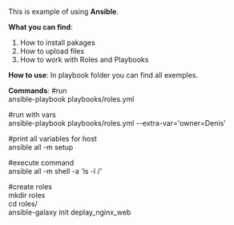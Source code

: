 This is example of using <b>Ansible</b>.

<b>What you can find</b>:
 1. How to install pakages
 2. How to upload files
 3. How to work with Roles and Playbooks

<b>How to use</b>:
In playbook folder you can find all exemples.

<b>Commands</b>:
#run <br>
ansible-playbook playbooks/roles.yml

#run with vars <br>
ansible-playbook playbooks/roles.yml --extra-var='owner=Denis'

#print all variables for host <br>
ansible all -m setup

#execute command <br>
ansible all -m shell -a 'ls -l /'

#create roles <br>
mkdir roles <br>
cd roles/ <br>
ansible-galaxy init deplay_nginx_web

